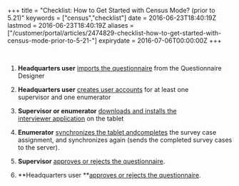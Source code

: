 +++
title = "Checklist: How to Get Started with Census Mode? (prior to 5.21)"
keywords = ["census","checklist"]
date = 2016-06-23T18:40:19Z
lastmod = 2016-06-23T18:40:19Z
aliases = ["/customer/portal/articles/2474829-checklist-how-to-get-started-with-census-mode-prior-to-5-21-"]
expirydate = 2016-07-06T00:00:00Z
+++

 

1.  **Headquarters user** [imports the
    questionnaire](/getting-started/import-the-questionnaire-prior-to-5-21-)
    from the Questionnaire Designer 

2.  **Headquarters user** [creates user
    accounts](/getting-started/create-user-accounts-for-your-team-) for
    at least one supervisor and one enumerator ​

3.  **Supervisor or enumerator** [downloads and installs the
    interviewer application](/getting-started/download-and-install-the-interviewer-application) on
    the tablet  

4.  **Enumerator** [synchronizes the tablet
    and](/getting-started/synchronization-completing-the-interview)[completes](/getting-started/synchronization-completing-the-interview)
    the survey case assignment, and synchronizes again (sends the
    completed survey cases to the server). 

5.  **Supervisor** [approves or rejects the
    questionnaire](/getting-started/supervisor-browsing-the-completed-interview).

6.  **Headquarters user **[approves or rejects the
    questionnaire](/getting-started/headquarters-user-browsing-the-completed-interview).
